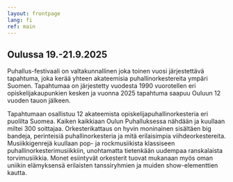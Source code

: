 ```yaml
---
layout: frontpage
lang: fi
ref: main
---
```

## Oulussa 19.-21.9.2025

Puhallus-festivaali on valtakunnallinen joka toinen vuosi järjestettävä tapahtuma, joka kerää yhteen akateemisia puhallinorkestereita ympäri Suomen. Tapahtumaa on järjestetty vuodesta 1990 vuorotellen eri opiskelijakaupunkien kesken ja vuonna 2025 tapahtuma saapuu Ouluun 12 vuoden tauon jälkeen.

Tapahtumaan osallistuu 12 akateemista opiskelijapuhallinorkesteria eri puolilta Suomea. Kaiken kaikkiaan Oulun Puhalluksessa nähdään ja kuullaan miltei 300 soittajaa. Orkesterikattaus on hyvin moninainen sisältäen big bandeja, perinteisiä puhallinorkesteria ja mitä erilaisimpia viihdeorkestereita. Musiikkigenrejä kuullaan pop- ja rockmusiikista klassiseen puhallinorkesterimusiikkiin, unohtamatta tietenkään uudempaa ranskalaista torvimusiikkia. Monet esiintyvät orkesterit tuovat mukanaan myös oman uniikin elämyksensä erilaisten tanssiryhmien ja muiden show-elementtien kautta.
